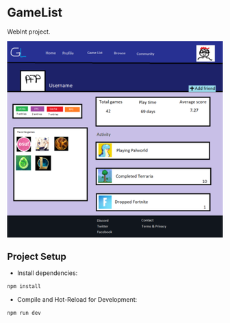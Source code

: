 # GameList

WebInt project.

![Sketch](./sketch.png)

## Project Setup

- Install dependencies:
```sh
npm install
```

- Compile and Hot-Reload for Development:
```sh
npm run dev
```
